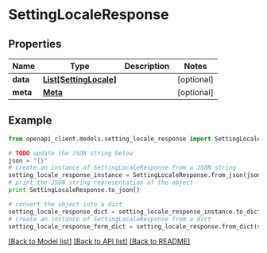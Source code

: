 # SettingLocaleResponse


## Properties

Name | Type | Description | Notes
------------ | ------------- | ------------- | -------------
**data** | [**List[SettingLocale]**](SettingLocale.md) |  | [optional] 
**meta** | [**Meta**](Meta.md) |  | [optional] 

## Example

```python
from openapi_client.models.setting_locale_response import SettingLocaleResponse

# TODO update the JSON string below
json = "{}"
# create an instance of SettingLocaleResponse from a JSON string
setting_locale_response_instance = SettingLocaleResponse.from_json(json)
# print the JSON string representation of the object
print SettingLocaleResponse.to_json()

# convert the object into a dict
setting_locale_response_dict = setting_locale_response_instance.to_dict()
# create an instance of SettingLocaleResponse from a dict
setting_locale_response_form_dict = setting_locale_response.from_dict(setting_locale_response_dict)
```
[[Back to Model list]](../README.md#documentation-for-models) [[Back to API list]](../README.md#documentation-for-api-endpoints) [[Back to README]](../README.md)



